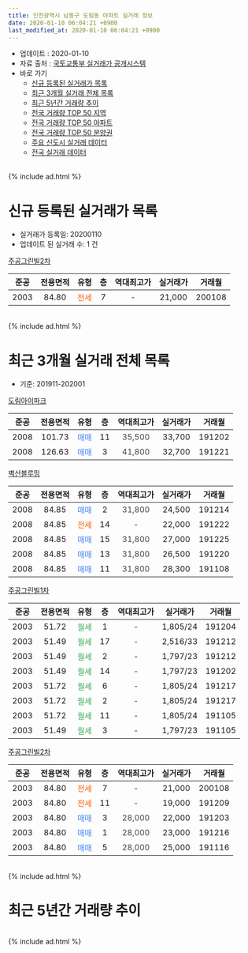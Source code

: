 ```yaml
---
title: 인천광역시 남동구 도림동 아파트 실거래 정보
date: 2020-01-10 06:04:21 +0900
last_modified_at: 2020-01-10 06:04:21 +0900
---
```


* 업데이트 : 2020-01-10
* 자료 출처 : [국토교통부 실거래가 공개시스템](http://rt.molit.go.kr)
* 바로 가기
    * [신규 등록된 실거래가 목록](#신규-등록된-실거래가-목록)
    * [최근 3개월 실거래 전체 목록](#최근-3개월-실거래-전체-목록)
    * [최근 5년간 거래량 추이](#최근-5년간-거래량-추이)
    * [전국 거래량 TOP 50 지역](https://inasie.github.io/apt-trade-info/최근-3개월-전국에서-가장-거래가-많이-발생한-지역)
    * [전국 거래량 TOP 50 아파트](https://inasie.github.io/apt-trade-info/최근-3개월-전국에서-가장-거래가-많이-발생한-아파트)
    * [전국 거래량 TOP 50 분양권](https://inasie.github.io/apt-trade-info/최근-3개월-전국에서-가장-거래가-많이-발생한-분양권)
    * [주요 신도시 실거래 데이터](https://inasie.github.io/apt-trade-info/주요-신도시)
    * [전국 실거래 데이터](https://inasie.github.io/apt-trade-info/전국)
<br>
{% include ad.html %}
<br>

# 신규 등록된 실거래가 목록
* 실거래가 등록일: 20200110
* 업데이트 된 실거래 수: 1 건


[주공그린빌2차](https://search.naver.com/search.naver?query=%EC%9D%B8%EC%B2%9C%EA%B4%91%EC%97%AD%EC%8B%9C+%EB%82%A8%EB%8F%99%EA%B5%AC+%EB%8F%84%EB%A6%BC%EB%8F%99+%EC%A3%BC%EA%B3%B5%EA%B7%B8%EB%A6%B0%EB%B9%8C2%EC%B0%A8)

|준공|전용면적|유형|층|역대최고가|실거래가|거래월|
|:---:|:---:|:---:|:---:|:---:|:---:|:---:|
|2003|84.80|<span style="color:#ff5a00">전세</span>|7|<span style="color:#444444">-</span>|21,000|200108|


<br>
{% include ad.html %}
<br>

# 최근 3개월 실거래 전체 목록
* 기준: 201911-202001


[도림아이파크](https://search.naver.com/search.naver?query=%EC%9D%B8%EC%B2%9C%EA%B4%91%EC%97%AD%EC%8B%9C+%EB%82%A8%EB%8F%99%EA%B5%AC+%EB%8F%84%EB%A6%BC%EB%8F%99+%EB%8F%84%EB%A6%BC%EC%95%84%EC%9D%B4%ED%8C%8C%ED%81%AC)

|준공|전용면적|유형|층|역대최고가|실거래가|거래월|
|:---:|:---:|:---:|:---:|:---:|:---:|:---:|
|2008|101.73|<span style="color:#4285f3">매매</span>|11|<span style="color:#444444">35,500</span>|33,700|191202|
|2008|126.63|<span style="color:#4285f3">매매</span>|3|<span style="color:#444444">41,800</span>|32,700|191221|

[벽산블루밍](https://search.naver.com/search.naver?query=%EC%9D%B8%EC%B2%9C%EA%B4%91%EC%97%AD%EC%8B%9C+%EB%82%A8%EB%8F%99%EA%B5%AC+%EB%8F%84%EB%A6%BC%EB%8F%99+%EB%B2%BD%EC%82%B0%EB%B8%94%EB%A3%A8%EB%B0%8D)

|준공|전용면적|유형|층|역대최고가|실거래가|거래월|
|:---:|:---:|:---:|:---:|:---:|:---:|:---:|
|2008|84.85|<span style="color:#4285f3">매매</span>|2|<span style="color:#444444">31,800</span>|24,500|191214|
|2008|84.85|<span style="color:#ff5a00">전세</span>|14|<span style="color:#444444">-</span>|22,000|191222|
|2008|84.85|<span style="color:#4285f3">매매</span>|15|<span style="color:#444444">31,800</span>|27,000|191225|
|2008|84.85|<span style="color:#4285f3">매매</span>|13|<span style="color:#444444">31,800</span>|26,500|191220|
|2008|84.85|<span style="color:#4285f3">매매</span>|11|<span style="color:#444444">31,800</span>|28,300|191108|

[주공그린빌1차](https://search.naver.com/search.naver?query=%EC%9D%B8%EC%B2%9C%EA%B4%91%EC%97%AD%EC%8B%9C+%EB%82%A8%EB%8F%99%EA%B5%AC+%EB%8F%84%EB%A6%BC%EB%8F%99+%EC%A3%BC%EA%B3%B5%EA%B7%B8%EB%A6%B0%EB%B9%8C1%EC%B0%A8)

|준공|전용면적|유형|층|역대최고가|실거래가|거래월|
|:---:|:---:|:---:|:---:|:---:|:---:|:---:|
|2003|51.72|<span style="color:#34a853">월세</span>|1|<span style="color:#444444">-</span>|1,805/24|191204|
|2003|51.49|<span style="color:#34a853">월세</span>|17|<span style="color:#444444">-</span>|2,516/33|191212|
|2003|51.49|<span style="color:#34a853">월세</span>|2|<span style="color:#444444">-</span>|1,797/23|191212|
|2003|51.49|<span style="color:#34a853">월세</span>|14|<span style="color:#444444">-</span>|1,797/23|191202|
|2003|51.72|<span style="color:#34a853">월세</span>|6|<span style="color:#444444">-</span>|1,805/24|191217|
|2003|51.72|<span style="color:#34a853">월세</span>|2|<span style="color:#444444">-</span>|1,805/24|191217|
|2003|51.72|<span style="color:#34a853">월세</span>|11|<span style="color:#444444">-</span>|1,805/24|191105|
|2003|51.49|<span style="color:#34a853">월세</span>|3|<span style="color:#444444">-</span>|1,797/23|191105|

[주공그린빌2차](https://search.naver.com/search.naver?query=%EC%9D%B8%EC%B2%9C%EA%B4%91%EC%97%AD%EC%8B%9C+%EB%82%A8%EB%8F%99%EA%B5%AC+%EB%8F%84%EB%A6%BC%EB%8F%99+%EC%A3%BC%EA%B3%B5%EA%B7%B8%EB%A6%B0%EB%B9%8C2%EC%B0%A8)

|준공|전용면적|유형|층|역대최고가|실거래가|거래월|
|:---:|:---:|:---:|:---:|:---:|:---:|:---:|
|2003|84.80|<span style="color:#ff5a00">전세</span>|7|<span style="color:#444444">-</span>|21,000|200108|
|2003|84.80|<span style="color:#ff5a00">전세</span>|11|<span style="color:#444444">-</span>|19,000|191209|
|2003|84.80|<span style="color:#4285f3">매매</span>|3|<span style="color:#444444">28,000</span>|22,000|191203|
|2003|84.80|<span style="color:#4285f3">매매</span>|1|<span style="color:#444444">28,000</span>|23,000|191216|
|2003|84.80|<span style="color:#4285f3">매매</span>|5|<span style="color:#444444">28,000</span>|25,000|191116|


<br>
{% include ad.html %}
<br>

# 최근 5년간 거래량 추이


<div style="width:100%;">
    <canvas id="deal_progress" height="200"></canvas>
</div>

<script>
new Chart(document.getElementById("deal_progress"), {
    type: 'line',
    data: {
        labels: ['201501','201502','201503','201504','201505','201506','201507','201508','201509','201510','201511','201512','201601','201602','201603','201604','201605','201606','201607','201608','201609','201610','201611','201612','201701','201702','201703','201704','201705','201706','201707','201708','201709','201710','201711','201712','201801','201802','201803','201804','201805','201806','201807','201808','201809','201810','201811','201812','201901','201902','201903','201904','201905','201906','201907','201908','201909','201910','201911','201912','202001'],
        datasets: [{
            label: '매매',
            pointRadius: 1,
            data: [12, 10, 17, 7, 10, 9, 8, 13, 7, 11, 8, 1, 6, 6, 8, 6, 4, 12, 12, 5, 2, 11, 7, 4, 1, 1, 11, 11, 5, 11, 2, 10, 10, 10, 6, 2, 4, 8, 8, 1, 5, 4, 5, 6, 6, 5, 5, 3, 2, 5, 5, 7, 4, 8, 7, 4, 3, 4, 2, 7, 0],
            borderColor: "rgba(255, 201, 14, 1)",
            backgroundColor: "rgba(255, 201, 14, 0.5)",
            fill: false,
            lineTension: 0
        },{
            label: '전월세',
            pointRadius: 1,
            data: [3, 6, 5, 5, 7, 5, 11, 7, 5, 7, 7, 7, 7, 4, 8, 4, 4, 10, 5, 1, 3, 5, 4, 6, 2, 6, 4, 3, 4, 6, 9, 4, 10, 9, 4, 9, 9, 9, 10, 9, 6, 8, 7, 2, 3, 6, 3, 4, 7, 8, 5, 4, 1, 7, 6, 5, 8, 9, 2, 8, 1],
            borderColor: "rgba(0, 141, 185, 1)",
            backgroundColor: "rgba(0, 141, 185, 0.5)",
            fill: false,
            lineTension: 0
        }
        ]
    },
    options: {
        responsive: true,
        title: {
            display: false
        },
        tooltips: {
            mode: 'index',
            intersect: false
        },
        hover: {
            mode: 'nearest',
            intersect: true
        },
        scales: {
            xAxes: [{
                display: true,
                scaleLabel: {
                    display: true,
                    labelString: '년/월'
                }
            }],
            yAxes: [{
                display: true,
                ticks: {
                    suggestedMin: 0,
                },
                scaleLabel: {
                    display: true,
                    labelString: '실거래 수'
                }
            }]
        }
    }
});

</script>


<br>
{% include ad.html %}
<br>

